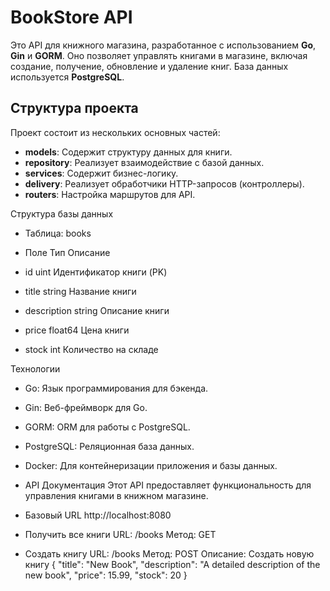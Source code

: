 # BookStore API

Это API для книжного магазина, разработанное с использованием **Go**, **Gin** и **GORM**. Оно позволяет управлять книгами в магазине, включая создание, получение, обновление и удаление книг. База данных используется **PostgreSQL**.

## Структура проекта

Проект состоит из нескольких основных частей:

- **models**: Содержит структуру данных для книги.
- **repository**: Реализует взаимодействие с базой данных.
- **services**: Содержит бизнес-логику.
- **delivery**: Реализует обработчики HTTP-запросов (контроллеры).
- **routers**: Настройка маршрутов для API.

Структура базы данных 
- Таблица: books

- Поле	Тип	Описание
- id	uint	Идентификатор книги (PK)
- title	string	Название книги
- description	string	Описание книги
- price	float64	Цена книги
- stock	int	Количество на складе

Технологии
- Go: Язык программирования для бэкенда.
- Gin: Веб-фреймворк для Go.
- GORM: ORM для работы с PostgreSQL.
- PostgreSQL: Реляционная база данных.
- Docker: Для контейнеризации приложения и базы данных.

- API Документация
Этот API предоставляет функциональность для управления книгами в книжном магазине.

- Базовый URL
http://localhost:8080

- Получить все книги
URL: /books
Метод: GET

- Создать книгу
URL: /books
Метод: POST
Описание: Создать новую книгу
{
  "title": "New Book",
  "description": "A detailed description of the new book",
  "price": 15.99,
  "stock": 20
}

